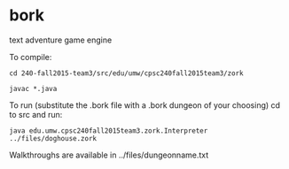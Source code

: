 # bork
text adventure game engine


To compile:

`cd 240-fall2015-team3/src/edu/umw/cpsc240fall2015team3/zork`

`javac *.java`

To run (substitute the .bork file with a .bork dungeon of your choosing) cd to src and run:

`java edu.umw.cpsc240fall2015team3.zork.Interpreter ../files/doghouse.zork`

Walkthroughs are available in ../files/dungeonname.txt
